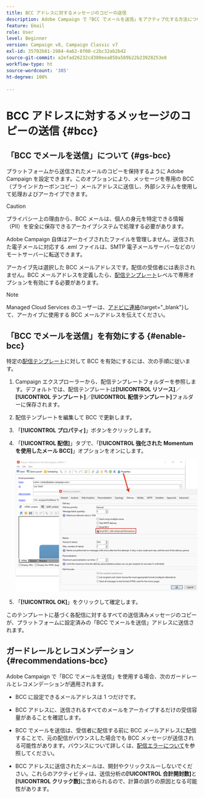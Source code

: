 ```yaml
---
title: BCC アドレスに対するメッセージのコピーの送信
description: Adobe Campaign で「BCC でメールを送信」をアクティブ化する方法について説明します
feature: Email
role: User
level: Beginner
version: Campaign v8, Campaign Classic v7
exl-id: 35702b81-1984-4a62-8f00-c2bc32ab2b42
source-git-commit: a2efad26232cd380eea850a589b22b23928253e8
workflow-type: ht
source-wordcount: '385'
ht-degree: 100%

---
```


# BCC アドレスに対するメッセージのコピーの送信 {#bcc}

<!--
>[!NOTE]
>
>This capability is available starting Campaign v8.3. To check your version, refer to [this section](../start/compatibility-matrix.md#how-to-check-your-campaign-version-and-buildversion)-->

## 「BCC でメールを送信」について {#gs-bcc}

プラットフォームから送信されたメールのコピーを保持するように Adobe Campaign を設定できます。このオプションにより、メッセージを専用の BCC（ブラインドカーボンコピー）メールアドレスに送信し、外部システムを使用して処理およびアーカイブできます。

>[!CAUTION]
>
>プライバシー上の理由から、BCC メールは、個人の身元を特定できる情報（PII）を安全に保存できるアーカイブシステムで処理する必要があります。

Adobe Campaign 自体はアーカイブされたファイルを管理しません。送信された電子メールに対応する .eml ファイルは、SMTP 電子メールサーバーなどのリモートサーバーに転送できます。

アーカイブ先は選択した BCC メールアドレスです。配信の受信者には表示されません。BCC メールアドレスを定義したら、[配信テンプレート](create-templates.md)レベルで専用オプションを有効にする必要があります。

>[!NOTE]
>
>Managed Cloud Services のユーザーは、[アドビに連絡](../start/campaign-faq.md#support){target="_blank"}して、アーカイブに使用する BCC メールアドレスを伝えてください。

## 「BCC でメールを送信」を有効にする {#enable-bcc}

特定の[配信テンプレート](create-templates.md)に対して BCC を有効にするには、次の手順に従います。

1. Campaign エクスプローラーから、配信テンプレートフォルダーを参照します。デフォルトでは、配信テンプレートは&#x200B;**[!UICONTROL リソース]**／**[!UICONTROL テンプレート]**／**[!UICONTROL 配信テンプレート]**&#x200B;フォルダーに保存されます。
1. 配信テンプレートを編集して BCC で更新します。
1. 「**[!UICONTROL プロパティ]**」ボタンをクリックします。
1. 「**[!UICONTROL 配信]**」タブで、「**[!UICONTROL 強化された Momentum を使用したメール BCC]**」オプションをオンにします。

   ![](assets/email-bcc.png)

1. 「**[!UICONTROL OK]**」をクリックして確定します。

このテンプレートに基づく各配信に対するすべての送信済みメッセージのコピーが、プラットフォームに設定済みの「BCC でメールを送信」アドレスに送信されます。

## ガードレールとレコメンデーション {#recommendations-bcc}

Adobe Campaign で「BCC でメールを送信」を使用する場合、次のガードレールとレコメンデーションが適用されます。

* BCC に設定できるメールアドレスは 1 つだけです。

* BCC アドレスに、送信されるすべてのメールをアーカイブするだけの受信容量があることを確認します。

* BCC でメールを送信<!--with Enhanced MTA-->は、受信者に配信する前に BCC メールアドレスに配信することで、元の配信がバウンスした場合でも BCC メッセージが送信される可能性があります。バウンスについて詳しくは、[配信エラーについて](delivery-failures.md)を参照してください。

* BCC アドレスに送信されたメールは、開封やクリックスルーしないでください。これらのアクティビティは、送信分析の&#x200B;**[!UICONTROL 合計開封数]**&#x200B;と&#x200B;**[!UICONTROL クリック数]**&#x200B;に含められるので、計算の誤りの原因となる可能性があります。

<!--Only successfully sent emails are taken in account, bounces are not.-->
